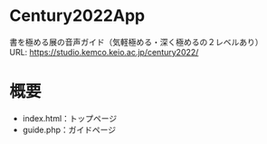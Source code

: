 # Century2022App
書を極める展の音声ガイド（気軽極める・深く極めるの２レベルあり）  
URL: https://studio.kemco.keio.ac.jp/century2022/

# 概要
- index.html：トップページ
- guide.php：ガイドページ
